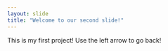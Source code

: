 ```yaml
---
layout: slide
title: "Welcome to our second slide!"
---
```

This is my first project!
Use the left arrow to go back!
